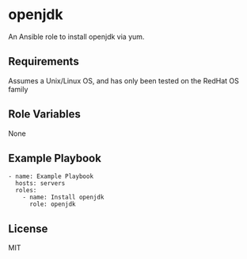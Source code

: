 openjdk
=======

An Ansible role to install openjdk via yum.

Requirements
------------

Assumes a Unix/Linux OS, and has only been tested on the RedHat OS family

Role Variables
--------------

None

Example Playbook
----------------

    - name: Example Playbook
      hosts: servers
      roles:
        - name: Install openjdk
          role: openjdk

License
-------

MIT

